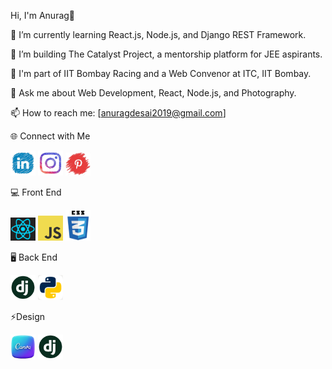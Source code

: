Hi, I'm Anurag👋

🌱 I’m currently learning React.js, Node.js, and Django REST Framework.

🚀 I’m building The Catalyst Project, a mentorship platform for JEE aspirants.

🔧 I'm part of IIT Bombay Racing and a Web Convenor at ITC, IIT Bombay.

💬 Ask me about Web Development, React, Node.js, and Photography.

📫 How to reach me: [anuragdesai2019@gmail.com]

🌐 Connect with Me

<a href="https://www.linkedin.com/in/anurag-desai-a37a35333/?trk=PROFILE_DROP_DOWN" target="_blank"><img src="Linkedinpencil-removebg-preview.png" width="40"/></a>
<a href="https://www.instagram.com/anurag.desai.695/?hl=en" target="_blank"><img src="instapencil-removebg-preview.png" width="40"></a>
<a href="https://in.pinterest.com/anuragdesai2019/photography/" target="_blank"><img src="pinterest-removebg-preview.png" width="40"/></a>

💻 Front End 

<img src="react.png" width="40">
<img src="js1.png" width="40">
<img src="css-removebg-preview.png" width="40">

🖥️ Back End 

<img src="django-removebg-preview.png" width="40">
<img src="python.png" width="40">

⚡Design

<img src="canva-removebg-preview.png" width="40">
<img src="django-removebg-preview.png" width="40">



